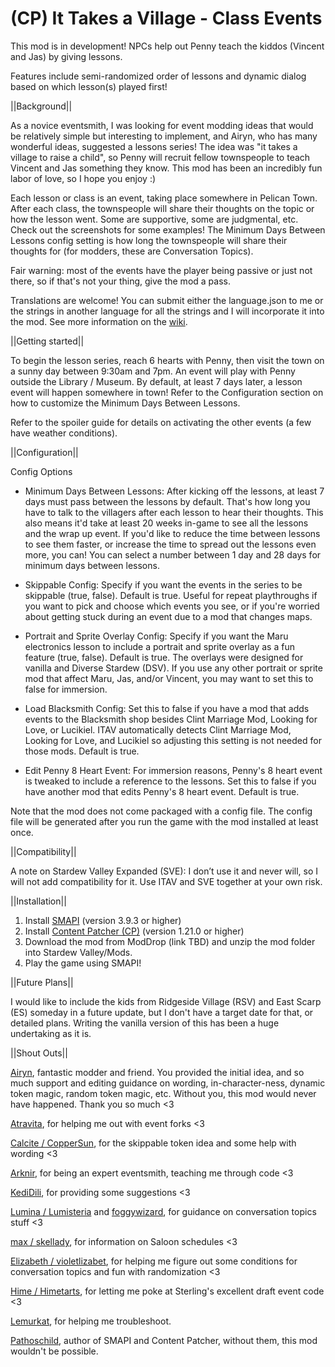 # (CP) It Takes a Village - Class Events

This mod is in development! NPCs help out Penny teach the kiddos (Vincent and Jas) by giving lessons.

Features include semi-randomized order of lessons and dynamic dialog based on which lesson(s) played first!

||Background||

As a novice eventsmith, I was looking for event modding ideas that would be relatively simple but interesting to implement, and Airyn, who has many wonderful ideas, suggested a lessons series! The idea was "it takes a village to raise a child", so Penny will recruit fellow townspeople to teach Vincent and Jas something they know. This mod has been an incredibly fun labor of love, so I hope you enjoy :)

Each lesson or class is an event, taking place somewhere in Pelican Town. After each class, the townspeople will share their thoughts on the topic or how the lesson went. Some are supportive, some are judgmental, etc. Check out the screenshots for some examples! The Minimum Days Between Lessons config setting is how long the townspeople will share their thoughts for (for modders, these are Conversation Topics).

Fair warning: most of the events have the player being passive or just not there, so if that's not your thing, give the mod a pass.

Translations are welcome! You can submit either the language.json to me or the strings in another language for all the strings and I will incorporate it into the mod. See more information on the <a href="https://stardewvalleywiki.com/Modding:Translations">wiki</a>.


||Getting started||

To begin the lesson series, reach 6 hearts with Penny, then visit the town on a sunny day between 9:30am and 7pm. An event will play with Penny outside the Library / Museum. By default, at least 7 days later, a lesson event will happen somewhere in town! Refer to the Configuration section on how to customize the Minimum Days Between Lessons.

Refer to the spoiler guide for details on activating the other events (a few have weather conditions).


||Configuration||

Config Options

* Minimum Days Between Lessons: After kicking off the lessons, at least 7 days must pass between the lessons by default. That's how long you have to talk to the villagers after each lesson to hear their thoughts. This also means it'd take at least 20 weeks in-game to see all the lessons and the wrap up event. If you'd like to reduce the time between lessons to see them faster, or increase the time to spread out the lessons even more, you can! You can select a number between 1 day and 28 days for minimum days between lessons.

* Skippable Config: Specify if you want the events in the series to be skippable (true, false). Default is true. Useful for repeat playthroughs if you want to pick and choose which events you see, or if you're worried about getting stuck during an event due to a mod that changes maps.

* Portrait and Sprite Overlay Config: Specify if you want the Maru electronics lesson to include a portrait and sprite overlay as a fun feature (true, false). Default is true. The overlays were designed for vanilla and Diverse Stardew (DSV). If you use any other portrait or sprite mod that affect Maru, Jas, and/or Vincent, you may want to set this to false for immersion.

* Load Blacksmith Config: Set this to false if you have a mod that adds events to the Blacksmith shop besides Clint Marriage Mod, Looking for Love, or Lucikiel. ITAV automatically detects Clint Marriage Mod, Looking for Love, and Lucikiel so adjusting this setting is not needed for those mods. Default is true.

* Edit Penny 8 Heart Event: For immersion reasons, Penny's 8 heart event is tweaked to include a reference to the lessons. Set this to false if you have another mod that edits Penny's 8 heart event. Default is true.

Note that the mod does not come packaged with a config file. The config file will be generated after you run the game with the mod installed at least once. 


||Compatibility||

A note on Stardew Valley Expanded (SVE): I don’t use it and never will, so I will not add compatibility for it. Use ITAV and SVE together at your own risk.


||Installation||

1. Install <a href="https://www.nexusmods.com/stardewvalley/mods/2400">SMAPI</a> (version 3.9.3 or higher)
2. Install <a href="https://www.nexusmods.com/stardewvalley/mods/1915">Content Patcher (CP)</a> (version 1.21.0 or higher)
3. Download the mod from ModDrop (link TBD) and unzip the mod folder into Stardew Valley/Mods.
4. Play the game using SMAPI!


||Future Plans||

I would like to include the kids from Ridgeside Village (RSV) and East Scarp (ES) someday in a future update, but I don't have a target date for that, or detailed plans. Writing the vanilla version of this has been a huge undertaking as it is.


||Shout Outs||

<a href="https://www.moddrop.com/stardew-valley/profile/182160/mods">Airyn</a>, fantastic modder and friend. You provided the initial idea, and so much support and editing guidance on wording, in-character-ness, dynamic token magic, random token magic, etc. Without you, this mod would never have happened. Thank you so much <3

<a href ="https://www.nexusmods.com/stardewvalley/users/116553368?tab=user+files">Atravita</a>, for helping me out with event forks <3

<a href ="https://www.nexusmods.com/stardewvalley/users/114762643?tab=user+files">Calcite / CopperSun</a>, for the skippable token idea and some help with wording <3

<a href ="https://www.nexusmods.com/stardewvalley/users/92469153?tab=user+files">Arknir</a>, for being an expert eventsmith, teaching me through code <3

<a href ="https://www.moddrop.com/stardew-valley/profile/225898/mods">KediDili</a>, for providing some suggestions <3

<a href ="https://www.nexusmods.com/stardewvalley/users/5575844?tab=user+files">Lumina / Lumisteria</a> and <a href ="https://www.nexusmods.com/stardewvalley/users/48380238?tab=user+files">foggywizard</a>, for guidance on conversation topics stuff <3

<a href ="https://www.nexusmods.com/stardewvalley/users/95265773?tab=user+files">max / skellady</a>, for information on Saloon schedules <3

<a href ="https://www.nexusmods.com/stardewvalley/users/120958053?tab=user+files">Elizabeth / violetlizabet</a>, for helping me figure out some conditions for conversation topics and fun with randomization <3

<a href ="https://www.nexusmods.com/stardewvalley/users/108124018?tab=user+files">Hime / Himetarts</a>, for letting me poke at Sterling's excellent draft event code <3

<a href="https://www.nexusmods.com/stardewvalley/users/68088657?tab=user+files">Lemurkat</a>, for helping me troubleshoot.

<a href="https://www.nexusmods.com/stardewvalley/users/1552317?tab=user+files">Pathoschild</a>, author of SMAPI and Content Patcher, without them, this mod wouldn't be possible.